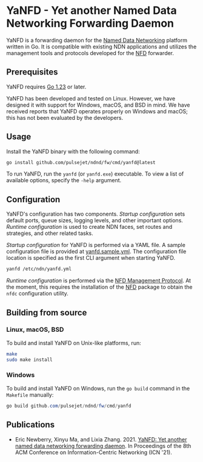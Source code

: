 # YaNFD - Yet another Named Data Networking Forwarding Daemon

YaNFD is a forwarding daemon for the [Named Data Networking](https://named-data.net) platform written in Go.
It is compatible with existing NDN applications and utilizes the management tools and protocols developed for the [NFD](https://github.com/named-data/NFD) forwarder.

## Prerequisites

YaNFD requires [Go 1.23](https://go.dev/doc/install) or later.

YaNFD has been developed and tested on Linux.
However, we have designed it with support for Windows, macOS, and BSD in mind.
We have received reports that YaNFD operates properly on Windows and macOS; this has not been evaluated by the developers.

## Usage

Install the YaNFD binary with the following command:

```bash
go install github.com/pulsejet/ndnd/fw/cmd/yanfd@latest
```

To run YaNFD, run the `yanfd` (or `yanfd.exe`) executable.
To view a list of available options, specify the `-help` argument.

## Configuration

YaNFD's configuration has two components.
*Startup configuration* sets default ports, queue sizes, logging levels, and other important options.
*Runtime configuration* is used to create NDN faces, set routes and strategies, and other related tasks.

*Startup configuration* for YaNFD is performed via a YAML file.
A sample configuration file is provided at [yanfd.sample.yml](yanfd.sample.yml).
The configuration file location is specified as the first CLI argument when starting YaNFD.

```bash
yanfd /etc/ndn/yanfd.yml
```

*Runtime configuration* is performed via the [NFD Management Protocol](https://redmine.named-data.net/projects/nfd/wiki/Management).
At the moment, this requires the installation of the [NFD](https://github.com/named-data/NFD) package to obtain the `nfdc` configuration utility.

## Building from source

### Linux, macOS, BSD

To build and install YaNFD on Unix-like platforms, run:

```bash
make
sudo make install
```

### Windows

To build and install YaNFD on Windows, run the `go build` command in the `Makefile` manually:

```powershell
go build github.com/pulsejet/ndnd/fw/cmd/yanfd
```

## Publications

- Eric Newberry, Xinyu Ma, and Lixia Zhang. 2021. [YaNFD: Yet another named data networking forwarding daemon](https://dl.acm.org/doi/10.1145/3460417.3482969). In Proceedings of the 8th ACM Conference on Information-Centric Networking (ICN '21).
